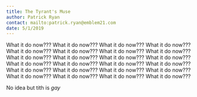 ```yaml
---
title: The Tyrant's Muse
author: Patrick Ryan
contact: mailto:patrick.ryan@emblem21.com
date: 5/1/2019
---
```

What it do now??? What it do now??? What it do now??? What it do now??? What it do now??? What it do now??? What it do now??? What it do now??? What it do now??? What it do now??? What it do now??? What it do now??? What it do now??? What it do now??? What it do now??? What it do now??? What it do now??? What it do now??? What it do now??? What it do now??? What it do now??? What it do now??? What it do now??? What it do now??? 

No idea but tith is *gay*